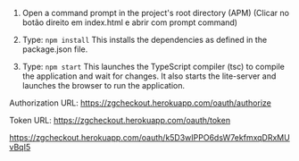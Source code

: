 1) Open a command prompt in the project's root directory (APM)
    (Clicar no botão direito em index.html e abrir com prompt command)

2) Type: `npm install`
    This installs the dependencies as defined in the package.json file.
    
3) Type: `npm start`
    This launches the TypeScript compiler (tsc) to compile the application and wait for changes. 
    It also starts the lite-server and launches the browser to run the application.


Authorization URL: https://zgcheckout.herokuapp.com/oauth/authorize

Token URL: https://zgcheckout.herokuapp.com/oauth/token

https://zgcheckout.herokuapp.com/oauth/k5D3wIPPO6dsW7ekfmxqDRxMUvBqI5